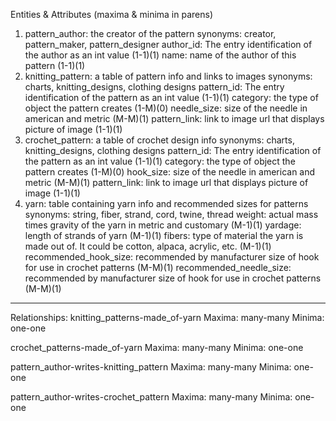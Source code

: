 Entities & Attributes
(maxima & minima in parens)
1. pattern_author: the creator of the pattern 
  synonyms: creator, pattern_maker, pattern_designer
    author_id: The entry identification of the author as an int value
    (1-1)(1)
    name: name of the author of this pattern
    (1-1)(1)
2. knitting_pattern: a table of pattern info and links to images
  synonyms: charts, knitting_designs, clothing designs
    pattern_id: The entry identification of the pattern as an int value
    (1-1)(1)
    category: the type of object the pattern creates
    (1-M)(0)
    needle_size: size of the needle in american and metric
    (M-M)(1)
    pattern_link: link to image url that displays picture of image
    (1-1)(1)
3. crochet_pattern: a table of crochet design info
  synonyms: charts, knitting_designs, clothing designs
    pattern_id: The entry identification of the pattern as an int value
    (1-1)(1)
    category: the type of object the pattern creates
    (1-M)(0)
    hook_size: size of the needle in american and metric
    (M-M)(1)
    pattern_link: link to image url that displays picture of image
    (1-1)(1)
4. yarn: table containing yarn info and recommended sizes for patterns
  synonyms: string, fiber, strand, cord, twine, thread
    weight: actual mass times gravity of the yarn in metric and customary
    (M-1)(1)
    yardage: length of strands of yarn
    (M-1)(1)
    fibers: type of material the yarn is made out of. It could be cotton, alpaca, acrylic, etc.
    (M-1)(1)
    recommended_hook_size: recommended by manufacturer size of hook for use in crochet patterns
    (M-M)(1)
    recommended_needle_size: recommended by manufacturer size of hook for use in crochet patterns 
    (M-M)(1)
    
----------

Relationships:
knitting_patterns-made_of-yarn 
Maxima: many-many
Minima: one-one

crochet_patterns-made_of-yarn 
Maxima: many-many
Minima: one-one

pattern_author-writes-knitting_pattern
Maxima: many-many
Minima: one-one

pattern_author-writes-crochet_pattern
Maxima: many-many
Minima: one-one
